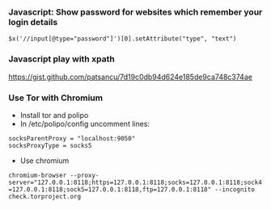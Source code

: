 ### Javascript: Show password for websites which remember your login details
```
$x('//input[@type="password"]')[0].setAttribute("type", "text")
```

### Javascript play with xpath
https://gist.github.com/patsancu/7d19c0db94d624e185de9ca748c374ae


### Use Tor with Chromium

* Install tor and polipo
* In /etc/polipo/config uncomment lines:
```
socksParentProxy = "localhost:9050"
socksProxyType = socks5
```
* Use chromium

`chromium-browser --proxy-server="127.0.0.1:8118;https=127.0.0.1:8118;socks=127.0.0.1:8118;sock4=127.0.0.1:8118;sock5=127.0.0.1:8118,ftp=127.0.0.1:8118" --incognito check.torproject.org`
